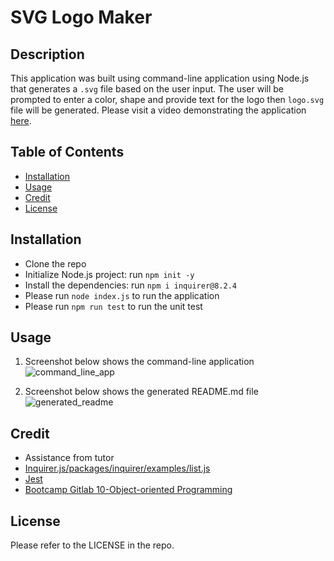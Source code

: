 # SVG Logo Maker 

## Description

This application was built using command-line application using Node.js that generates a `.svg` file based on the user input. The user will be prompted to enter a color, shape and provide text for the logo then `logo.svg` file will be generated.
Please visit a video demonstrating the application [here]().

## Table of Contents
- [Installation](#installation)
- [Usage](#usage)
- [Credit](#credit)
- [License](#license)

## Installation
- Clone the repo
- Initialize Node.js project: run `npm init -y`
- Install the dependencies: run `npm i inquirer@8.2.4`
- Please run `node index.js` to run the application
- Please run `npm run test` to run the unit test

## Usage 
1. Screenshot below shows the command-line application
![command_line_app](./images/command-line-app.png)

2. Screenshot below shows the generated README.md file
![generated_readme](./images/generated_readme.png)

## Credit
- Assistance from tutor 
- [Inquirer.js/packages/inquirer/examples/list.js](https://github.com/SBoudrias/Inquirer.js/blob/master/packages/inquirer/examples/list.js)
- [Jest](https://www.npmjs.com/package/jest)
- [Bootcamp Gitlab 10-Object-oriented Programming](https://git.bootcampcontent.com/University-of-Adelaide/UADEL-VIRT-FSF-PT-03-2023-U-LOLC/-/tree/main/10-OOP)

## License
Please refer to the LICENSE in the repo.